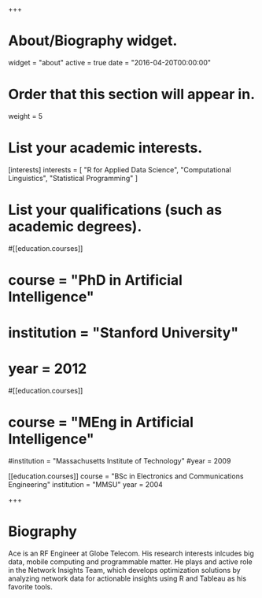 +++
# About/Biography widget.
widget = "about"
active = true
date = "2016-04-20T00:00:00"

# Order that this section will appear in.
weight = 5

# List your academic interests.
[interests]
  interests = [
    "R for Applied Data Science",
    "Computational Linguistics",
    "Statistical Programming"
  ]

# List your qualifications (such as academic degrees).
#[[education.courses]]
 # course = "PhD in Artificial Intelligence"
 # institution = "Stanford University"
 #  year = 2012

#[[education.courses]]
 # course = "MEng in Artificial Intelligence"
  #institution = "Massachusetts Institute of Technology"
  #year = 2009

[[education.courses]]
  course = "BSc in Electronics and Communications Engineering"
  institution = "MMSU"
  year = 2004
 
+++

# Biography

Ace is an RF Engineer at Globe Telecom. His research interests inlcudes big data, mobile computing and programmable matter. He plays and active role in the Network Insights Team, which develops optimization
solutions by analyzing network data for actionable insights using R and Tableau as his favorite tools.

